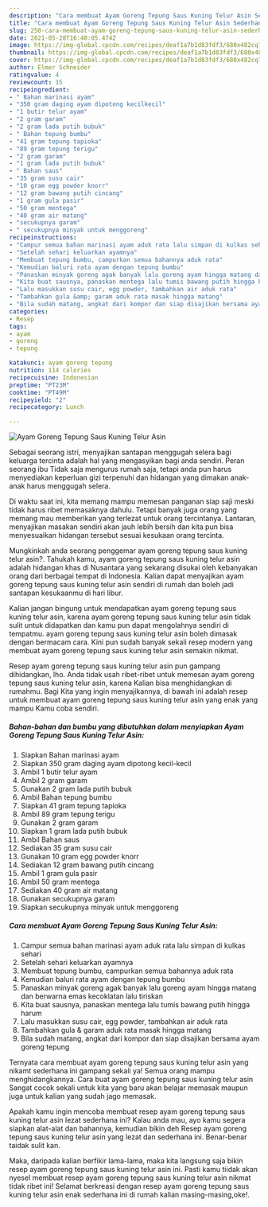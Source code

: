 ```yaml
---
description: "Cara membuat Ayam Goreng Tepung Saus Kuning Telur Asin Sederhana Untuk Jualan"
title: "Cara membuat Ayam Goreng Tepung Saus Kuning Telur Asin Sederhana Untuk Jualan"
slug: 250-cara-membuat-ayam-goreng-tepung-saus-kuning-telur-asin-sederhana-untuk-jualan
date: 2021-05-28T16:40:05.474Z
image: https://img-global.cpcdn.com/recipes/deaf1a7b1d83fdf3/680x482cq70/ayam-goreng-tepung-saus-kuning-telur-asin-foto-resep-utama.jpg
thumbnail: https://img-global.cpcdn.com/recipes/deaf1a7b1d83fdf3/680x482cq70/ayam-goreng-tepung-saus-kuning-telur-asin-foto-resep-utama.jpg
cover: https://img-global.cpcdn.com/recipes/deaf1a7b1d83fdf3/680x482cq70/ayam-goreng-tepung-saus-kuning-telur-asin-foto-resep-utama.jpg
author: Elmer Schneider
ratingvalue: 4
reviewcount: 15
recipeingredient:
- " Bahan marinasi ayam"
- "350 gram daging ayam dipotong kecilkecil"
- "1 butir telur ayam"
- "2 gram garam"
- "2 gram lada putih bubuk"
- " Bahan tepung bumbu"
- "41 gram tepung tapioka"
- "89 gram tepung terigu"
- "2 gram garam"
- "1 gram lada putih bubuk"
- " Bahan saus"
- "35 gram susu cair"
- "10 gram egg powder knorr"
- "12 gram bawang putih cincang"
- "1 gram gula pasir"
- "50 gram mentega"
- "40 gram air matang"
- "secukupnya garam"
- " secukupnya minyak untuk menggoreng"
recipeinstructions:
- "Campur semua bahan marinasi ayam aduk rata lalu simpan di kulkas sehari"
- "Setelah sehari keluarkan ayamnya"
- "Membuat tepung bumbu, campurkan semua bahannya aduk rata"
- "Kemudian baluri rata ayam dengan tepung bumbu"
- "Panaskan minyak goreng agak banyak lalu goreng ayam hingga matang dan berwarna emas kecoklatan lalu tiriskan"
- "Kita buat sausnya, panaskan mentega lalu tumis bawang putih hingga harum"
- "Lalu masukkan susu cair, egg powder, tambahkan air aduk rata"
- "Tambahkan gula &amp; garam aduk rata masak hingga matang"
- "Bila sudah matang, angkat dari kompor dan siap disajikan bersama ayam goreng tepung"
categories:
- Resep
tags:
- ayam
- goreng
- tepung

katakunci: ayam goreng tepung 
nutrition: 114 calories
recipecuisine: Indonesian
preptime: "PT23M"
cooktime: "PT49M"
recipeyield: "2"
recipecategory: Lunch

---
```



![Ayam Goreng Tepung Saus Kuning Telur Asin](https://img-global.cpcdn.com/recipes/deaf1a7b1d83fdf3/680x482cq70/ayam-goreng-tepung-saus-kuning-telur-asin-foto-resep-utama.jpg)

Sebagai seorang istri, menyajikan santapan menggugah selera bagi keluarga tercinta adalah hal yang mengasyikan bagi anda sendiri. Peran seorang ibu Tidak saja mengurus rumah saja, tetapi anda pun harus menyediakan keperluan gizi terpenuhi dan hidangan yang dimakan anak-anak harus menggugah selera.

Di waktu  saat ini, kita memang mampu memesan panganan siap saji meski tidak harus ribet memasaknya dahulu. Tetapi banyak juga orang yang memang mau memberikan yang terlezat untuk orang tercintanya. Lantaran, menyajikan masakan sendiri akan jauh lebih bersih dan kita pun bisa menyesuaikan hidangan tersebut sesuai kesukaan orang tercinta. 



Mungkinkah anda seorang penggemar ayam goreng tepung saus kuning telur asin?. Tahukah kamu, ayam goreng tepung saus kuning telur asin adalah hidangan khas di Nusantara yang sekarang disukai oleh kebanyakan orang dari berbagai tempat di Indonesia. Kalian dapat menyajikan ayam goreng tepung saus kuning telur asin sendiri di rumah dan boleh jadi santapan kesukaanmu di hari libur.

Kalian jangan bingung untuk mendapatkan ayam goreng tepung saus kuning telur asin, karena ayam goreng tepung saus kuning telur asin tidak sulit untuk didapatkan dan kamu pun dapat mengolahnya sendiri di tempatmu. ayam goreng tepung saus kuning telur asin boleh dimasak dengan bermacam cara. Kini pun sudah banyak sekali resep modern yang membuat ayam goreng tepung saus kuning telur asin semakin nikmat.

Resep ayam goreng tepung saus kuning telur asin pun gampang dihidangkan, lho. Anda tidak usah ribet-ribet untuk memesan ayam goreng tepung saus kuning telur asin, karena Kalian bisa menghidangkan di rumahmu. Bagi Kita yang ingin menyajikannya, di bawah ini adalah resep untuk membuat ayam goreng tepung saus kuning telur asin yang enak yang mampu Kamu coba sendiri.

<!--inarticleads1-->

##### Bahan-bahan dan bumbu yang dibutuhkan dalam menyiapkan Ayam Goreng Tepung Saus Kuning Telur Asin:

1. Siapkan  Bahan marinasi ayam
1. Siapkan 350 gram daging ayam dipotong kecil-kecil
1. Ambil 1 butir telur ayam
1. Ambil 2 gram garam
1. Gunakan 2 gram lada putih bubuk
1. Ambil  Bahan tepung bumbu
1. Siapkan 41 gram tepung tapioka
1. Ambil 89 gram tepung terigu
1. Gunakan 2 gram garam
1. Siapkan 1 gram lada putih bubuk
1. Ambil  Bahan saus
1. Sediakan 35 gram susu cair
1. Gunakan 10 gram egg powder knorr
1. Sediakan 12 gram bawang putih cincang
1. Ambil 1 gram gula pasir
1. Ambil 50 gram mentega
1. Sediakan 40 gram air matang
1. Gunakan secukupnya garam
1. Siapkan  secukupnya minyak untuk menggoreng




<!--inarticleads2-->

##### Cara membuat Ayam Goreng Tepung Saus Kuning Telur Asin:

1. Campur semua bahan marinasi ayam aduk rata lalu simpan di kulkas sehari
1. Setelah sehari keluarkan ayamnya
1. Membuat tepung bumbu, campurkan semua bahannya aduk rata
1. Kemudian baluri rata ayam dengan tepung bumbu
1. Panaskan minyak goreng agak banyak lalu goreng ayam hingga matang dan berwarna emas kecoklatan lalu tiriskan
1. Kita buat sausnya, panaskan mentega lalu tumis bawang putih hingga harum
1. Lalu masukkan susu cair, egg powder, tambahkan air aduk rata
1. Tambahkan gula &amp; garam aduk rata masak hingga matang
1. Bila sudah matang, angkat dari kompor dan siap disajikan bersama ayam goreng tepung




Ternyata cara membuat ayam goreng tepung saus kuning telur asin yang nikamt sederhana ini gampang sekali ya! Semua orang mampu menghidangkannya. Cara buat ayam goreng tepung saus kuning telur asin Sangat cocok sekali untuk kita yang baru akan belajar memasak maupun juga untuk kalian yang sudah jago memasak.

Apakah kamu ingin mencoba membuat resep ayam goreng tepung saus kuning telur asin lezat sederhana ini? Kalau anda mau, ayo kamu segera siapkan alat-alat dan bahannya, kemudian bikin deh Resep ayam goreng tepung saus kuning telur asin yang lezat dan sederhana ini. Benar-benar taidak sulit kan. 

Maka, daripada kalian berfikir lama-lama, maka kita langsung saja bikin resep ayam goreng tepung saus kuning telur asin ini. Pasti kamu tiidak akan nyesel membuat resep ayam goreng tepung saus kuning telur asin nikmat tidak ribet ini! Selamat berkreasi dengan resep ayam goreng tepung saus kuning telur asin enak sederhana ini di rumah kalian masing-masing,oke!.

